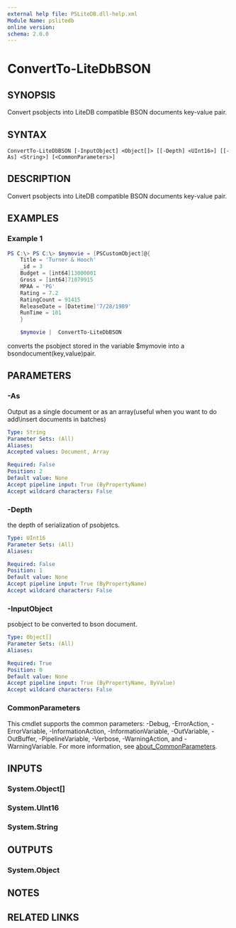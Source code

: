 ```yaml
---
external help file: PSLiteDB.dll-help.xml
Module Name: pslitedb
online version:
schema: 2.0.0
---
```


# ConvertTo-LiteDbBSON

## SYNOPSIS
Convert psobjects into LiteDB compatible BSON documents key-value pair.

## SYNTAX

```
ConvertTo-LiteDbBSON [-InputObject] <Object[]> [[-Depth] <UInt16>] [[-As] <String>] [<CommonParameters>]
```

## DESCRIPTION
Convert psobjects into LiteDB compatible BSON documents key-value pair.

## EXAMPLES

### Example 1
```powershell
PS C:\> PS C:\> $mymovie = [PSCustomObject]@{
    Title = 'Turner & Hooch'
    _id = 3
    Budget = [int64]13000001
    Gross = [int64]71079915
    MPAA = 'PG'
    Rating = 7.2
    RatingCount = 91415
    ReleaseDate = [Datetime]'7/28/1989'
    RunTime = 101
    }

    $mymovie |  ConvertTo-LiteDbBSON
```

converts the psobject stored in the variable $mymovie into a bsondocument(key,value)pair.

## PARAMETERS

### -As
Output as a single document or as an array(useful when you want to do add\insert documents in batches)

```yaml
Type: String
Parameter Sets: (All)
Aliases:
Accepted values: Document, Array

Required: False
Position: 2
Default value: None
Accept pipeline input: True (ByPropertyName)
Accept wildcard characters: False
```

### -Depth
the depth of serialization of psobjetcs.

```yaml
Type: UInt16
Parameter Sets: (All)
Aliases:

Required: False
Position: 1
Default value: None
Accept pipeline input: True (ByPropertyName)
Accept wildcard characters: False
```

### -InputObject
psobject to be converted to bson document.

```yaml
Type: Object[]
Parameter Sets: (All)
Aliases:

Required: True
Position: 0
Default value: None
Accept pipeline input: True (ByPropertyName, ByValue)
Accept wildcard characters: False
```

### CommonParameters
This cmdlet supports the common parameters: -Debug, -ErrorAction, -ErrorVariable, -InformationAction, -InformationVariable, -OutVariable, -OutBuffer, -PipelineVariable, -Verbose, -WarningAction, and -WarningVariable. For more information, see [about_CommonParameters](http://go.microsoft.com/fwlink/?LinkID=113216).

## INPUTS

### System.Object[]

### System.UInt16

### System.String

## OUTPUTS

### System.Object
## NOTES

## RELATED LINKS

